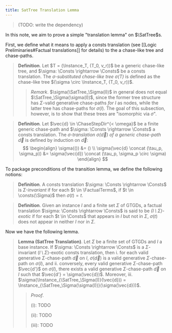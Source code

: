 ```yaml
---
title: SatTree Translation Lemma
---
```


> (TODO: write the dependency)

In this note, we aim to prove a simple "translation lemma" on $\SatTree$s.

First, we define what it means to apply a consts translation (see [[Logic Preliminaries#Factual translations]] for details) to the a chase-like tree and chase-paths.

> **Definition**. Let $T = (\Instance_T, (T_0, v_r))$ be a generic chase-like tree, and $\sigma: \Consts \rightarrow \Consts$ be a consts translation. The *$\sigma$-substituted chase-like tree $\sigma(T)$* is defined as the chase-like tree $(\sigma \circ \Instance_T, (T_0, v_r))$.
> 
> > *Remark*. $\sigma(\SatTree_\Sigma(I))$ in general does not equal $\SatTree_\Sigma(\sigma(I))$, since the former tree structure has $\Sigma$-valid generative chase-paths *for $I$* as nodes, while the latter tree has chase-paths for $\sigma(I)$. The goal of this subsection, however, is to show that these trees are "isomorphic via $\sigma$".

> **Definition**. Let $\vec{d} \in \ChaseStepDir^{< \omega}$ be a finite generic chase-path and $\sigma: \Consts \rightarrow \Consts$ a consts translation. The *$\sigma$-translation $\sigma(\vec{d})$ of a generic chase-path $\vec{d}$* is defined by induction on $\vec{d}$: $$
\begin{align}
  \sigma(()) &= () \\
  \sigma(\vec{d} \concat (\tau_p, \sigma_p)) &= \sigma(\vec{d}) \concat (\tau_p, \sigma_p \circ \sigma)
\end{align}
$$

To package preconditions of the transition lemma, we define the following notions:

> **Definition**. A consts translation $\sigma: \Consts \rightarrow \Consts$ is *$\Sigma$-invariant* if for each $t \in \FactualTerms$, if $t \in \consts(\Sigma)$ then $\sigma(t) = t$.

> **Definition**. Given an instance $I$ and a finite set $\Sigma$ of GTGDs, a factual translation $\sigma: \Consts \rightarrow \Consts$ is said to be *$(I \setminus \Sigma)$-exotic* if for each $t \in \Consts$ that appears in $I$ but not in $\Sigma$, $\sigma(t)$ does not appear in neither $I$ nor in $\Sigma$.

Now we have the following lemma.

> **Lemma (SatTree Translation)**. Let $\Sigma$ be a finite set of GTGDs and $I$ a base instance. If $\sigma: \Consts \rightarrow \Consts$ is a $\Sigma$-invariant $(I \setminus \Sigma)$-exotic consts translation, then
>   i. for each valid generative $\Sigma$-chase-path $\vec{d}$ on $I$, $\sigma(\vec{d})$ is a valid generative $\Sigma$-chase-path on $\sigma(I)$, and
>   ii. conversely, every valid generative $\Sigma$-chase-path $\vec{d'}$ on $\sigma(I)$, there exists a valid generative $\Sigma$-chase-path $\vec{d}$ on $I$ such that $\vec{d'} = \sigma(\vec{d})$. Moreover,
>   iii. $\sigma(\Instance_{\SatTree_\Sigma(I)}(\vec{d})) = \Instance_{\SatTree_\Sigma(\sigma(I))}(\sigma(\vec{d}))$.
> 
> > *Proof*.
> > 
> > (i): TODO
> > 
> > (ii): TODO
> > 
> > (iii): TODO
> > 
